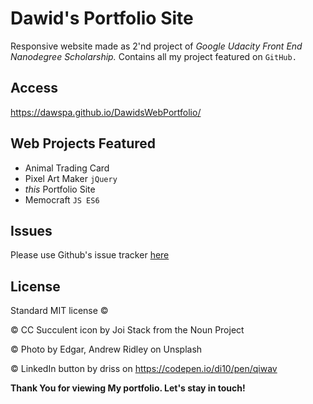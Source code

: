 # Dawid's Portfolio Site

Responsive website made as 2'nd project of _Google Udacity Front End Nanodegree Scholarship._ Contains all my project featured on `GitHub.`

## Access

https://dawspa.github.io/DawidsWebPortfolio/

## Web Projects Featured

* Animal Trading Card
* Pixel Art Maker `jQuery`
* _this_ Portfolio Site
* Memocraft `JS ES6`

## Issues

Please use Github's issue tracker [here](https://github.com/dawspa/DawidsWebPortfolio/issues)

## License

Standard MIT license ©

© CC Succulent icon by Joi Stack from the Noun Project

© Photo by Edgar, Andrew Ridley on Unsplash

© LinkedIn button by driss on https://codepen.io/di10/pen/qiwav



**Thank You for viewing My portfolio. Let's stay in touch!**